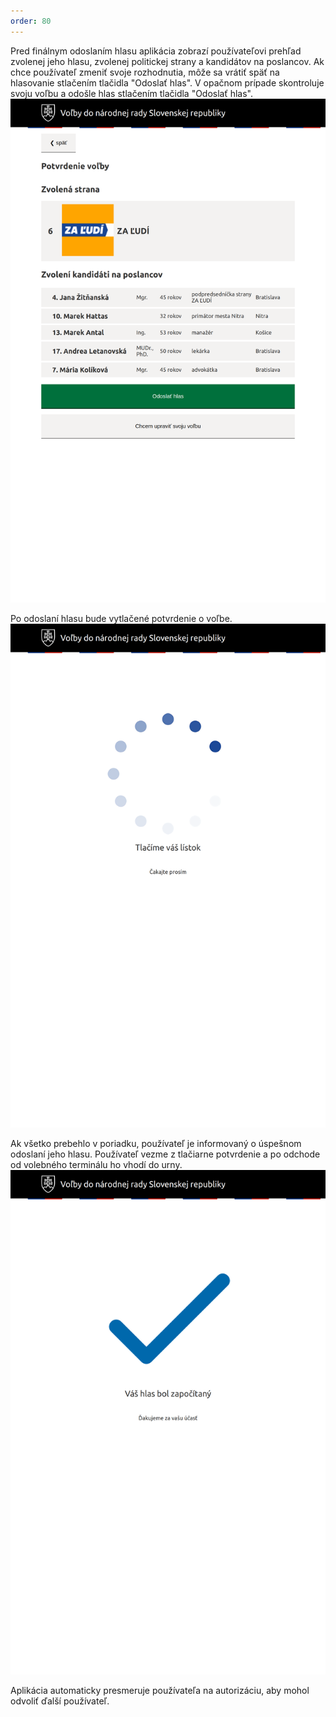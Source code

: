 ```yaml
---
order: 80
---
```


Pred finálnym odoslaním hlasu aplikácia zobrazí používateľovi prehľad zvolenej jeho hlasu, zvolenej politickej strany a kandidátov na poslancov. Ak chce používateľ zmeniť svoje rozhodnutia, môže sa vrátiť späť na hlasovanie stlačením tlačidla "Odoslať hlas". V opačnom prípade skontroluje svoju voľbu a odošle hlas stlačením tlačidla "Odoslať hlas".
![](/assets/images/user_guide/voting_terminal/final_submit.png)

Po odoslaní hlasu bude vytlačené potvrdenie o voľbe.
![](/assets/images/user_guide/voting_terminal/printing.png)

Ak všetko prebehlo v poriadku, používateľ je informovaný o úspešnom odoslaní jeho hlasu. Používateľ vezme z tlačiarne potvrdenie a po odchode od volebného terminálu ho vhodí do urny.
![](/assets/images/user_guide/voting_terminal/vote_sent.png)

Aplikácia automaticky presmeruje používateľa na autorizáciu, aby mohol odvoliť ďalší používateľ.
